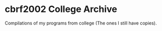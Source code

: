 # cbrf2002 College Archive
Compilations of my programs from college (The ones I still have copies).
